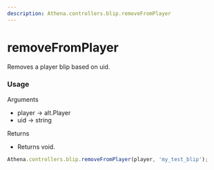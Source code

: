 ```yaml
---
description: Athena.controllers.blip.removeFromPlayer
---
```


# removeFromPlayer

Removes a player blip based on uid.

### Usage

Arguments

* player -> alt.Player
* uid -> string

Returns

* Returns void.

```typescript
Athena.controllers.blip.removeFromPlayer(player, 'my_test_blip');
```
